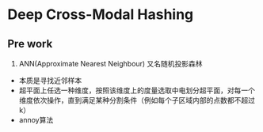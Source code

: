 # Deep Cross-Modal Hashing
## Pre work
1. ANN(Approximate Nearest Neighbour)
   又名随机投影森林  
- 本质是寻找近邻样本
- 超平面上任选一种维度，按照该维度上的度量选取中电划分超平面，对每一个维度依次操作，直到满足某种分割条件（例如每个子区域内部的点数都不超过k）
- annoy算法